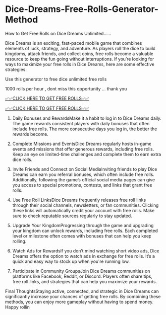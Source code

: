 # Dice-Dreams-Free-Rolls-Generator-Method

How to Get Free Rolls on Dice Dreams Unlimited......

Dice Dreams is an exciting, fast-paced mobile game that combines elements of luck, strategy, and adventure. As players roll the dice to build kingdoms, attack friends, and collect coins, free rolls become a valuable resource to keep the fun going without interruptions. If you’re looking for ways to maximize your free rolls in Dice Dreams, here are some effective strategies:

Use this generator to free dice unlimited free rolls 

1000 rolls per hour , dont miss this opportunity ... thank you


[✅✅CLICK HERE TO GET FREE ROLLS✅✅](https://shorturl.at/zhC3R)

[✅✅CLICK HERE TO GET FREE ROLLS✅✅](https://shorturl.at/zhC3R)


1. Daily Bonuses and RewardsMake it a habit to log in to Dice Dreams daily. The game rewards consistent players with daily bonuses that often include free rolls. The more consecutive days you log in, the better the rewards become.

2. Complete Missions and EventsDice Dreams regularly hosts in-game events and missions that offer generous rewards, including free rolls. Keep an eye on limited-time challenges and complete them to earn extra dice rolls.

3. Invite Friends and Connect on Social MediaInviting friends to play Dice Dreams can earn you referral bonuses, which often include free rolls. Additionally, following the game’s official social media pages can give you access to special promotions, contests, and links that grant free rolls.

4. Use Free Roll LinksDice Dreams frequently releases free roll links through their social channels, newsletters, or fan communities. Clicking these links will automatically credit your account with free rolls. Make sure to check reputable sources regularly to stay updated.

5. Upgrade Your KingdomProgressing through the game and upgrading your kingdom can unlock rewards, including free rolls. Each completed level or milestone often comes with bonuses that can help you keep rolling.

6. Watch Ads for RewardsIf you don’t mind watching short video ads, Dice Dreams offers the option to watch ads in exchange for free rolls. It’s a quick and easy way to stock up when you're running low.

7. Participate in Community GroupsJoin Dice Dreams communities on platforms like Facebook, Reddit, or Discord. Players often share tips, free roll links, and strategies that can help you maximize your rewards.

Final ThoughtsStaying active, connected, and strategic in Dice Dreams can significantly increase your chances of getting free rolls. By combining these methods, you can enjoy more gameplay without having to spend money. Happy rollin

